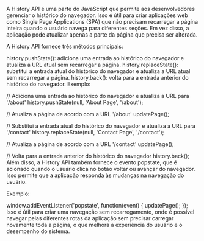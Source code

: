 A History API é uma parte do JavaScript que permite aos desenvolvedores gerenciar o histórico do navegador. Isso é útil para criar aplicações web como Single Page Applications (SPA) que não precisam recarregar a página inteira quando o usuário navega para diferentes seções. Em vez disso, a aplicação pode atualizar apenas a parte da página que precisa ser alterada.

A History API fornece três métodos principais:

history.pushState(): adiciona uma entrada ao histórico do navegador e atualiza a URL atual sem recarregar a página.
history.replaceState(): substitui a entrada atual do histórico do navegador e atualiza a URL atual sem recarregar a página.
history.back(): volta para a entrada anterior do histórico do navegador.
Exemplo:

// Adiciona uma entrada ao histórico do navegador e atualiza a URL para '/about'
history.pushState(null, 'About Page', '/about');

// Atualiza a página de acordo com a URL '/about'
updatePage();

// Substitui a entrada atual do histórico do navegador e atualiza a URL para '/contact'
history.replaceState(null, 'Contact Page', '/contact');

// Atualiza a página de acordo com a URL '/contact'
updatePage();

// Volta para a entrada anterior do histórico do navegador
history.back();
Além disso, a History API também fornece o evento popstate, que é acionado quando o usuário clica no botão voltar ou avançar do navegador. Isso permite que a aplicação responda às mudanças na navegação do usuário.

Exemplo:

window.addEventListener('popstate', function(event) {
updatePage();
});
Isso é útil para criar uma navegação sem recarregamento, onde é possível navegar pelas diferentes rotas da aplicação sem precisar carregar novamente toda a página, o que melhora a experiência do usuário e o desempenho do sistema.
